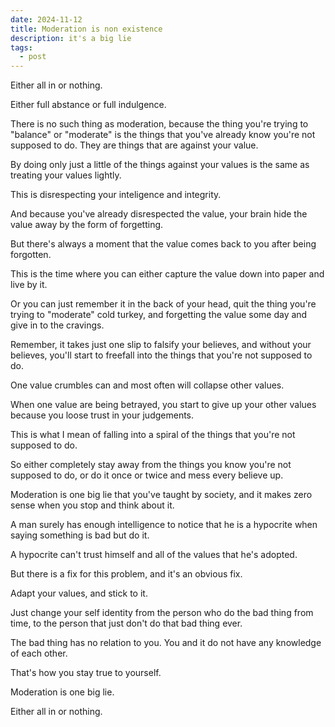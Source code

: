 ```yaml
---
date: 2024-11-12
title: Moderation is non existence
description: it's a big lie
tags:
  - post
---
```

Either all in or nothing.

Either full abstance or full indulgence.

There is no such thing as moderation, because the thing you're trying to "balance" or "moderate" is the things that you've already know you're not supposed to do. They are things that are against your value.

By doing only just a little of the things against your values is the same as treating your values lightly.

This is disrespecting your inteligence and integrity.

And because you've already disrespected the value, your brain hide the value away by the form of forgetting.

But there's always a moment that the value comes back to you after being forgotten.

This is the time where you can either capture the value down into paper and live by it.

Or you can just remember it in the back of your head, quit the thing you're trying to "moderate" cold turkey, and forgetting the value some day and give in to the cravings.

Remember, it takes just one slip to falsify your believes, and without your believes, you'll start to freefall into the things that you're not supposed to do.

One value crumbles can and most often will collapse other values.

When one value are being betrayed, you start to give up your other values because you loose trust in your judgements.

This is what I mean of falling into a spiral of the things that you're not supposed to do.

So either completely stay away from the things you know you're not supposed to do, or do it once or twice and mess every believe up.

Moderation is one big lie that you've taught by society, and it makes zero sense when you stop and think about it.

A man surely has enough intelligence to notice that he is a hypocrite when saying something is bad but do it.

A hypocrite can't trust himself and all of the values that he's adopted.

But there is a fix for this problem, and it's an obvious fix.

Adapt your values, and stick to it.

Just change your self identity from the person who do the bad thing from time, to the person that just don't do that bad thing ever.

The bad thing has no relation to you. You and it do not have any knowledge of each other.

That's how you stay true to yourself.

Moderation is one big lie.

Either all in or nothing.
